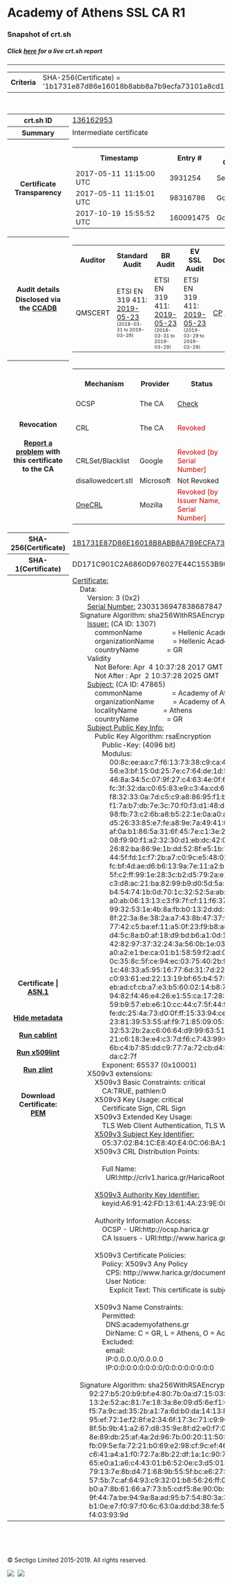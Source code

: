 # Academy of Athens SSL CA R1
### Snapshot of crt.sh
##### Click [here](https://crt.sh/?q=1B1731E87D86E16018B8ABB8A7B9ECFA73101A8CD11ACB6D655A6FB15C66F1A8) for a live crt.sh report

---
<!DOCTYPE HTML PUBLIC "-//W3C//DTD HTML 4.0 Transitional//EN">
<HTML>

<BODY>

<TABLE>
  <TR>
    <TH class="outer">Criteria</TH>
    <TD class="outer">SHA-256(Certificate) = '1b1731e87d86e16018b8abb8a7b9ecfa73101a8cd11acb6d655a6fb15c66f1a8'</TD>
  </TR>
</TABLE>
<BR>
<TABLE>
  <TR>
    <TH class="outer">crt.sh ID</TH>
    <TD class="outer"><A href="?id=136162953">136162953</A></TD>
  </TR>
  <TR>
    <TH class="outer">Summary</TH>
    <TD class="outer">Intermediate certificate</TD>
  </TR>
  <TR>
    <TH class="outer">Certificate<BR>Transparency</TH>
    <TD class="outer">
<TABLE class="options" style="margin-left:0px">
  <TR>
    <TH>Timestamp</TH>
    <TH>Entry #</TH>
    <TH>Log Operator</TH>
    <TH>Log URL</TH>
  </TR>
  <TR>
    <TD>2017-05-11&nbsp; <FONT class="small">11:15:00 UTC</FONT></TD>
    <TD>3931254</TD>
    <TD>Sectigo</TD>
    <TD>https://dodo.ct.comodo.com</TD>
  </TR>
  <TR>
    <TD>2017-05-11&nbsp; <FONT class="small">11:15:01 UTC</FONT></TD>
    <TD>98316786</TD>
    <TD>Google</TD>
    <TD>https://ct.googleapis.com/rocketeer</TD>
  </TR>
  <TR>
    <TD>2017-10-19&nbsp; <FONT class="small">15:55:52 UTC</FONT></TD>
    <TD>160091475</TD>
    <TD>Google</TD>
    <TD>https://ct.googleapis.com/pilot</TD>
  </TR>
</TABLE>
    </TD>
  </TR>
  <TR>
    <TH class="outer">Audit details<BR>
      <DIV class="small" style="padding-top:3px">Disclosed via the
        <A href="//ccadb-public.secure.force.com/mozilla/PublicAllIntermediateCerts" target="_blank">CCADB</A></DIV>
    </TH>
    <TD class="outer">
<TABLE class="options" style="margin-left:0px">
  <TR>
    <TH>Auditor</TH>
    <TH>Standard Audit</TH>
    <TH>BR Audit</TH>
    <TH>EV SSL Audit</TH>
    <TH>Documents</TH>
    <TH>CCADB</TH>
    <TH>Root Owner / Certificate</TH>
  </TR>
  <TR>
    <TD style="vertical-align:middle">QMSCERT</TD>
    <TD>ETSI EN 319 411:
      <A href="https://repo.harica.gr/documents/HARICA-AUDIT_ATTESTATION_W_ANNEX_290617-7-R2-AA-text.pdf" target="_blank">2019-05-23</A>
      <BR><FONT style="font-size:8pt">(2018-03-31 to 2019-03-29)</FONT></TD>
    <TD>ETSI EN 319 411:
      <A href="https://repo.harica.gr/documents/HARICA-AUDIT_ATTESTATION_W_ANNEX_290617-7-R2-AA-text.pdf" target="_blank">2019-05-23</A>
      <BR><FONT style="font-size:8pt">(2018-03-31 to 2019-03-29)</FONT></TD>
    <TD>ETSI EN 319 411:
      <A href="https://www.qmscert.com/share/HARICA-AUDIT_ATTESTATION_W_ANNEX_290617-7-R2-AA.pdf" target="_blank">2019-05-23</A>
      <BR><FONT style="font-size:8pt">(2019-03-29 to 2019-03-29)</FONT></TD>
    <TD>
      <A href="https://repo.harica.gr/documents/CPS-EN.pdf" target="blank">CP</A>
      <A href="https://repo.harica.gr/documents/CPS-EN.pdf" target="blank">CPS</A>
    </TD>
    <TD><A href="//ccadb.force.com/0011J00001K39DVQAZ" target="_blank">0011J00001K39DVQAZ</A></TD>
    <TD><A href="/?id=1877101">HARICA</A></TD>
  </TR>
</TABLE>
    </TD>
  </TR>
  <TR>
    <TH class="outer">Revocation<BR><BR>
      <DIV class="small" style="padding-top:3px"><A href="?id=136162953&opt=problemreporting">Report a problem</A> with<BR>this certificate to the CA</DIV></TH>
    <TD class="outer">
      <TABLE class="options" style="margin-left:0px">
        <TR>
          <TH>Mechanism</TH>
          <TH>Provider</TH>
          <TH>Status</TH>
          <TH>Revocation Date</TH>
          <TH>Last Observed in CRL</TH>
          <TH>Last Checked <SPAN style="color:#CC0000;vertical-align:middle;font-size:70%;font-weight:normal">(Error)</SPAN></TH>
        </TR>
        <TR>
          <TD>OCSP</TD>
          <TD>The CA</TD>
          <TD><A href="?id=136162953&opt=ocsp">Check</A></TD>
          <TD><SPAN style="color:#888888">?</SPAN></TD>
          <TD><SPAN style="color:#888888">n/a</SPAN></TD>
          <TD><SPAN style="color:#888888">?</SPAN></TD>
        </TR>
        <TR>
          <TD>CRL</TD>
          <TD>The CA</TD>
          <TD><SPAN style="color:#CC0000">Revoked</SPAN></TD><TD>2019-03-18&nbsp; <FONT class="small">12:11:38 UTC</FONT></TD><TD>2019-05-06&nbsp; <FONT class="small">11:05:20 UTC</FONT></TD><TD>2019-12-04&nbsp; <FONT class="small">19:11:39 UTC</FONT></TD>
        </TR>
        <TR>
          <TD>CRLSet/Blacklist</TD>
          <TD>Google</TD>
          <TD><SPAN style="color:#CC0000">Revoked [by Serial Number]</SPAN></TD>
          <TD><SPAN style="color:#888888">n/a</SPAN></TD>
          <TD><SPAN style="color:#888888">n/a</SPAN></TD>
          <TD><SPAN style="color:#888888">n/a</SPAN></TD>
        </TR>
        <TR>
          <TD>disallowedcert.stl</TD>
          <TD>Microsoft</TD>
          <TD>Not Revoked</TD>
          <TD><SPAN style="color:#888888">n/a</SPAN></TD>
          <TD><SPAN style="color:#888888">n/a</SPAN></TD>
          <TD><SPAN style="color:#888888">n/a</SPAN></TD>
        </TR>
        <TR>
          <TD><A href="/mozilla-onecrl" target="_blank">OneCRL</A></TD>
          <TD>Mozilla</TD>
          <TD><SPAN style="color:#CC0000">Revoked [by Issuer Name, Serial Number]</SPAN></TD><TD><SPAN style="color:#888888">Unknown</SPAN></TD>
          <TD><SPAN style="color:#888888">n/a</SPAN></TD>
          <TD><SPAN style="color:#888888">n/a</SPAN></TD>
        </TR>
      </TABLE>
    </TD>
  </TR>
  <TR>
    <TH class="outer">SHA-256(Certificate)</TH>
    <TD class="outer"><A href="//censys.io/certificates/1b1731e87d86e16018b8abb8a7b9ecfa73101a8cd11acb6d655a6fb15c66f1a8">1B1731E87D86E16018B8ABB8A7B9ECFA73101A8CD11ACB6D655A6FB15C66F1A8</A></TD>
  </TR>
  <TR>
    <TH class="outer">SHA-1(Certificate)</TH>
    <TD class="outer">DD171C901C2A6860D976027E44C1553B9CE0E2EC</TD>
  </TR>
  <TR>
    <TH class="outer">Certificate | <A href="?asn1=136162953">ASN.1</A>
      <SPAN class="small"><BR>
      <BR><BR><A href="?id=136162953&opt=nometadata">Hide metadata</A>
      <BR><BR><A href="?id=136162953&opt=cablint">Run cablint</A>
      <BR><BR><A href="?id=136162953&opt=x509lint">Run x509lint</A>
      <BR><BR><A href="?id=136162953&opt=zlint">Run zlint</A>
      <BR><BR><BR>Download Certificate: <A href="?d=136162953">PEM</A>
      </SPAN>
    </TH>
    <TD class="text"><A href="?d=136162953">Certificate:</A><BR>&nbsp;&nbsp;&nbsp;&nbsp;Data:<BR>&nbsp;&nbsp;&nbsp;&nbsp;&nbsp;&nbsp;&nbsp;&nbsp;Version:&nbsp;3&nbsp;(0x2)<BR>&nbsp;&nbsp;&nbsp;&nbsp;&nbsp;&nbsp;&nbsp;&nbsp;<A href="?serial=1ff662d9fd009a67">Serial&nbsp;Number:</A>&nbsp;2303136947838687847&nbsp;(0x1ff662d9fd009a67)<BR>&nbsp;&nbsp;&nbsp;&nbsp;Signature&nbsp;Algorithm:&nbsp;sha256WithRSAEncryption<BR>&nbsp;&nbsp;&nbsp;&nbsp;&nbsp;&nbsp;&nbsp;&nbsp;<A href="?caid=1307">Issuer:</A> <SPAN class="small">(CA ID: 1307)</SPAN><BR>&nbsp;&nbsp;&nbsp;&nbsp;&nbsp;&nbsp;&nbsp;&nbsp;&nbsp;&nbsp;&nbsp;&nbsp;commonName&nbsp;&nbsp;&nbsp;&nbsp;&nbsp;&nbsp;&nbsp;&nbsp;&nbsp;&nbsp;&nbsp;&nbsp;&nbsp;&nbsp;&nbsp;&nbsp;=&nbsp;Hellenic&nbsp;Academic&nbsp;and&nbsp;Research&nbsp;Institutions&nbsp;RootCA&nbsp;2011<BR>&nbsp;&nbsp;&nbsp;&nbsp;&nbsp;&nbsp;&nbsp;&nbsp;&nbsp;&nbsp;&nbsp;&nbsp;organizationName&nbsp;&nbsp;&nbsp;&nbsp;&nbsp;&nbsp;&nbsp;&nbsp;&nbsp;&nbsp;=&nbsp;Hellenic&nbsp;Academic&nbsp;and&nbsp;Research&nbsp;Institutions&nbsp;Cert.&nbsp;Authority<BR>&nbsp;&nbsp;&nbsp;&nbsp;&nbsp;&nbsp;&nbsp;&nbsp;&nbsp;&nbsp;&nbsp;&nbsp;countryName&nbsp;&nbsp;&nbsp;&nbsp;&nbsp;&nbsp;&nbsp;&nbsp;&nbsp;&nbsp;&nbsp;&nbsp;&nbsp;&nbsp;&nbsp;=&nbsp;GR<BR>&nbsp;&nbsp;&nbsp;&nbsp;&nbsp;&nbsp;&nbsp;&nbsp;Validity<BR>&nbsp;&nbsp;&nbsp;&nbsp;&nbsp;&nbsp;&nbsp;&nbsp;&nbsp;&nbsp;&nbsp;&nbsp;Not&nbsp;Before:&nbsp;Apr&nbsp;&nbsp;4&nbsp;10:37:28&nbsp;2017&nbsp;GMT<BR>&nbsp;&nbsp;&nbsp;&nbsp;&nbsp;&nbsp;&nbsp;&nbsp;&nbsp;&nbsp;&nbsp;&nbsp;Not&nbsp;After&nbsp;:&nbsp;Apr&nbsp;&nbsp;2&nbsp;10:37:28&nbsp;2025&nbsp;GMT<BR>&nbsp;&nbsp;&nbsp;&nbsp;&nbsp;&nbsp;&nbsp;&nbsp;<A href="?caid=47865">Subject:</A> <SPAN class="small">(CA ID: 47865)</SPAN><BR>&nbsp;&nbsp;&nbsp;&nbsp;&nbsp;&nbsp;&nbsp;&nbsp;&nbsp;&nbsp;&nbsp;&nbsp;commonName&nbsp;&nbsp;&nbsp;&nbsp;&nbsp;&nbsp;&nbsp;&nbsp;&nbsp;&nbsp;&nbsp;&nbsp;&nbsp;&nbsp;&nbsp;&nbsp;=&nbsp;Academy&nbsp;of&nbsp;Athens&nbsp;SSL&nbsp;CA&nbsp;R1<BR>&nbsp;&nbsp;&nbsp;&nbsp;&nbsp;&nbsp;&nbsp;&nbsp;&nbsp;&nbsp;&nbsp;&nbsp;organizationName&nbsp;&nbsp;&nbsp;&nbsp;&nbsp;&nbsp;&nbsp;&nbsp;&nbsp;&nbsp;=&nbsp;Academy&nbsp;of&nbsp;Athens<BR>&nbsp;&nbsp;&nbsp;&nbsp;&nbsp;&nbsp;&nbsp;&nbsp;&nbsp;&nbsp;&nbsp;&nbsp;localityName&nbsp;&nbsp;&nbsp;&nbsp;&nbsp;&nbsp;&nbsp;&nbsp;&nbsp;&nbsp;&nbsp;&nbsp;&nbsp;&nbsp;=&nbsp;Athens<BR>&nbsp;&nbsp;&nbsp;&nbsp;&nbsp;&nbsp;&nbsp;&nbsp;&nbsp;&nbsp;&nbsp;&nbsp;countryName&nbsp;&nbsp;&nbsp;&nbsp;&nbsp;&nbsp;&nbsp;&nbsp;&nbsp;&nbsp;&nbsp;&nbsp;&nbsp;&nbsp;&nbsp;=&nbsp;GR<BR>&nbsp;&nbsp;&nbsp;&nbsp;&nbsp;&nbsp;&nbsp;&nbsp;<A href="?spkisha256=1a9a953d932901e4471525551631b54a734be53cc3c216988efd9fceedc2fcf0">Subject&nbsp;Public&nbsp;Key&nbsp;Info:</A><BR>&nbsp;&nbsp;&nbsp;&nbsp;&nbsp;&nbsp;&nbsp;&nbsp;&nbsp;&nbsp;&nbsp;&nbsp;Public&nbsp;Key&nbsp;Algorithm:&nbsp;rsaEncryption<BR>&nbsp;&nbsp;&nbsp;&nbsp;&nbsp;&nbsp;&nbsp;&nbsp;&nbsp;&nbsp;&nbsp;&nbsp;&nbsp;&nbsp;&nbsp;&nbsp;Public-Key:&nbsp;(4096&nbsp;bit)<BR>&nbsp;&nbsp;&nbsp;&nbsp;&nbsp;&nbsp;&nbsp;&nbsp;&nbsp;&nbsp;&nbsp;&nbsp;&nbsp;&nbsp;&nbsp;&nbsp;Modulus:<BR>&nbsp;&nbsp;&nbsp;&nbsp;&nbsp;&nbsp;&nbsp;&nbsp;&nbsp;&nbsp;&nbsp;&nbsp;&nbsp;&nbsp;&nbsp;&nbsp;&nbsp;&nbsp;&nbsp;&nbsp;00:8c:ee:aa:c7:f6:13:73:38:c9:ca:47:2d:c3:8f:<BR>&nbsp;&nbsp;&nbsp;&nbsp;&nbsp;&nbsp;&nbsp;&nbsp;&nbsp;&nbsp;&nbsp;&nbsp;&nbsp;&nbsp;&nbsp;&nbsp;&nbsp;&nbsp;&nbsp;&nbsp;56:e3:bf:15:0d:25:7e:c7:64:de:1d:51:6f:2f:62:<BR>&nbsp;&nbsp;&nbsp;&nbsp;&nbsp;&nbsp;&nbsp;&nbsp;&nbsp;&nbsp;&nbsp;&nbsp;&nbsp;&nbsp;&nbsp;&nbsp;&nbsp;&nbsp;&nbsp;&nbsp;46:8a:34:5c:07:9f:27:c4:63:4e:0f:67:af:46:93:<BR>&nbsp;&nbsp;&nbsp;&nbsp;&nbsp;&nbsp;&nbsp;&nbsp;&nbsp;&nbsp;&nbsp;&nbsp;&nbsp;&nbsp;&nbsp;&nbsp;&nbsp;&nbsp;&nbsp;&nbsp;fc:3f:32:da:c0:65:83:e9:c3:4a:cd:66:69:3d:35:<BR>&nbsp;&nbsp;&nbsp;&nbsp;&nbsp;&nbsp;&nbsp;&nbsp;&nbsp;&nbsp;&nbsp;&nbsp;&nbsp;&nbsp;&nbsp;&nbsp;&nbsp;&nbsp;&nbsp;&nbsp;f8:32:33:0a:7d:c5:c9:a8:86:95:f1:bb:79:f1:b3:<BR>&nbsp;&nbsp;&nbsp;&nbsp;&nbsp;&nbsp;&nbsp;&nbsp;&nbsp;&nbsp;&nbsp;&nbsp;&nbsp;&nbsp;&nbsp;&nbsp;&nbsp;&nbsp;&nbsp;&nbsp;f1:7a:b7:db:7e:3c:70:f0:f3:d1:48:de:c0:4d:18:<BR>&nbsp;&nbsp;&nbsp;&nbsp;&nbsp;&nbsp;&nbsp;&nbsp;&nbsp;&nbsp;&nbsp;&nbsp;&nbsp;&nbsp;&nbsp;&nbsp;&nbsp;&nbsp;&nbsp;&nbsp;98:fb:73:c2:6b:a8:b5:22:1e:0a:a0:af:7f:c2:52:<BR>&nbsp;&nbsp;&nbsp;&nbsp;&nbsp;&nbsp;&nbsp;&nbsp;&nbsp;&nbsp;&nbsp;&nbsp;&nbsp;&nbsp;&nbsp;&nbsp;&nbsp;&nbsp;&nbsp;&nbsp;d5:26:33:85:e7:fe:a8:9e:7a:49:41:01:2b:9c:d9:<BR>&nbsp;&nbsp;&nbsp;&nbsp;&nbsp;&nbsp;&nbsp;&nbsp;&nbsp;&nbsp;&nbsp;&nbsp;&nbsp;&nbsp;&nbsp;&nbsp;&nbsp;&nbsp;&nbsp;&nbsp;af:0a:b1:86:5a:31:6f:45:7e:c1:3e:23:90:26:68:<BR>&nbsp;&nbsp;&nbsp;&nbsp;&nbsp;&nbsp;&nbsp;&nbsp;&nbsp;&nbsp;&nbsp;&nbsp;&nbsp;&nbsp;&nbsp;&nbsp;&nbsp;&nbsp;&nbsp;&nbsp;08:f9:90:f1:a2:32:30:d1:eb:dc:42:01:a8:a1:a1:<BR>&nbsp;&nbsp;&nbsp;&nbsp;&nbsp;&nbsp;&nbsp;&nbsp;&nbsp;&nbsp;&nbsp;&nbsp;&nbsp;&nbsp;&nbsp;&nbsp;&nbsp;&nbsp;&nbsp;&nbsp;26:82:ba:86:9e:1b:dd:52:8f:e5:1b:70:08:36:55:<BR>&nbsp;&nbsp;&nbsp;&nbsp;&nbsp;&nbsp;&nbsp;&nbsp;&nbsp;&nbsp;&nbsp;&nbsp;&nbsp;&nbsp;&nbsp;&nbsp;&nbsp;&nbsp;&nbsp;&nbsp;44:5f:fd:1c:f7:2b:a7:c0:9c:e5:48:02:55:9e:c0:<BR>&nbsp;&nbsp;&nbsp;&nbsp;&nbsp;&nbsp;&nbsp;&nbsp;&nbsp;&nbsp;&nbsp;&nbsp;&nbsp;&nbsp;&nbsp;&nbsp;&nbsp;&nbsp;&nbsp;&nbsp;fc:bf:4d:ae:d6:b6:13:9a:7e:11:a2:bd:b7:46:e1:<BR>&nbsp;&nbsp;&nbsp;&nbsp;&nbsp;&nbsp;&nbsp;&nbsp;&nbsp;&nbsp;&nbsp;&nbsp;&nbsp;&nbsp;&nbsp;&nbsp;&nbsp;&nbsp;&nbsp;&nbsp;5f:c2:ff:99:1e:28:3c:b2:d5:79:2a:e1:33:d4:ca:<BR>&nbsp;&nbsp;&nbsp;&nbsp;&nbsp;&nbsp;&nbsp;&nbsp;&nbsp;&nbsp;&nbsp;&nbsp;&nbsp;&nbsp;&nbsp;&nbsp;&nbsp;&nbsp;&nbsp;&nbsp;c3:d8:ac:21:ba:82:99:b9:d0:5d:5a:3f:92:aa:b9:<BR>&nbsp;&nbsp;&nbsp;&nbsp;&nbsp;&nbsp;&nbsp;&nbsp;&nbsp;&nbsp;&nbsp;&nbsp;&nbsp;&nbsp;&nbsp;&nbsp;&nbsp;&nbsp;&nbsp;&nbsp;b4:54:74:1b:0d:70:1c:32:52:5a:ab:a4:5a:b8:3e:<BR>&nbsp;&nbsp;&nbsp;&nbsp;&nbsp;&nbsp;&nbsp;&nbsp;&nbsp;&nbsp;&nbsp;&nbsp;&nbsp;&nbsp;&nbsp;&nbsp;&nbsp;&nbsp;&nbsp;&nbsp;a0:ab:06:13:13:c3:f9:7f:cf:11:f6:37:12:eb:e3:<BR>&nbsp;&nbsp;&nbsp;&nbsp;&nbsp;&nbsp;&nbsp;&nbsp;&nbsp;&nbsp;&nbsp;&nbsp;&nbsp;&nbsp;&nbsp;&nbsp;&nbsp;&nbsp;&nbsp;&nbsp;99:32:53:1e:4b:8a:fb:b0:13:2d:dd:34:d0:20:78:<BR>&nbsp;&nbsp;&nbsp;&nbsp;&nbsp;&nbsp;&nbsp;&nbsp;&nbsp;&nbsp;&nbsp;&nbsp;&nbsp;&nbsp;&nbsp;&nbsp;&nbsp;&nbsp;&nbsp;&nbsp;8f:22:3a:8e:38:2a:a7:43:8b:47:37:f2:d6:86:da:<BR>&nbsp;&nbsp;&nbsp;&nbsp;&nbsp;&nbsp;&nbsp;&nbsp;&nbsp;&nbsp;&nbsp;&nbsp;&nbsp;&nbsp;&nbsp;&nbsp;&nbsp;&nbsp;&nbsp;&nbsp;77:42:c5:ba:ef:11:a5:0f:23:f9:b8:a8:d1:f6:c3:<BR>&nbsp;&nbsp;&nbsp;&nbsp;&nbsp;&nbsp;&nbsp;&nbsp;&nbsp;&nbsp;&nbsp;&nbsp;&nbsp;&nbsp;&nbsp;&nbsp;&nbsp;&nbsp;&nbsp;&nbsp;d4:5c:8a:b0:af:18:d9:bd:b6:a1:0d:11:1f:97:aa:<BR>&nbsp;&nbsp;&nbsp;&nbsp;&nbsp;&nbsp;&nbsp;&nbsp;&nbsp;&nbsp;&nbsp;&nbsp;&nbsp;&nbsp;&nbsp;&nbsp;&nbsp;&nbsp;&nbsp;&nbsp;42:82:97:37:32:24:3a:56:0b:1e:03:c2:4c:62:43:<BR>&nbsp;&nbsp;&nbsp;&nbsp;&nbsp;&nbsp;&nbsp;&nbsp;&nbsp;&nbsp;&nbsp;&nbsp;&nbsp;&nbsp;&nbsp;&nbsp;&nbsp;&nbsp;&nbsp;&nbsp;a0:a2:e1:be:ca:01:b1:58:59:f2:ad:08:e6:d5:65:<BR>&nbsp;&nbsp;&nbsp;&nbsp;&nbsp;&nbsp;&nbsp;&nbsp;&nbsp;&nbsp;&nbsp;&nbsp;&nbsp;&nbsp;&nbsp;&nbsp;&nbsp;&nbsp;&nbsp;&nbsp;0c:35:8c:5f:ce:94:ec:03:75:40:2b:9e:66:75:62:<BR>&nbsp;&nbsp;&nbsp;&nbsp;&nbsp;&nbsp;&nbsp;&nbsp;&nbsp;&nbsp;&nbsp;&nbsp;&nbsp;&nbsp;&nbsp;&nbsp;&nbsp;&nbsp;&nbsp;&nbsp;1c:48:33:a5:95:16:77:6d:31:7d:22:92:aa:16:54:<BR>&nbsp;&nbsp;&nbsp;&nbsp;&nbsp;&nbsp;&nbsp;&nbsp;&nbsp;&nbsp;&nbsp;&nbsp;&nbsp;&nbsp;&nbsp;&nbsp;&nbsp;&nbsp;&nbsp;&nbsp;c0:93:61:ed:22:13:19:bf:65:b4:57:1f:fd:42:ff:<BR>&nbsp;&nbsp;&nbsp;&nbsp;&nbsp;&nbsp;&nbsp;&nbsp;&nbsp;&nbsp;&nbsp;&nbsp;&nbsp;&nbsp;&nbsp;&nbsp;&nbsp;&nbsp;&nbsp;&nbsp;eb:ad:cf:cb:a7:e3:b5:60:02:14:b8:70:1e:5b:12:<BR>&nbsp;&nbsp;&nbsp;&nbsp;&nbsp;&nbsp;&nbsp;&nbsp;&nbsp;&nbsp;&nbsp;&nbsp;&nbsp;&nbsp;&nbsp;&nbsp;&nbsp;&nbsp;&nbsp;&nbsp;94:82:f4:46:e4:26:e1:55:ca:17:28:6f:a6:14:43:<BR>&nbsp;&nbsp;&nbsp;&nbsp;&nbsp;&nbsp;&nbsp;&nbsp;&nbsp;&nbsp;&nbsp;&nbsp;&nbsp;&nbsp;&nbsp;&nbsp;&nbsp;&nbsp;&nbsp;&nbsp;59:b9:57:eb:e6:10:cc:44:c7:5f:44:9b:93:bd:07:<BR>&nbsp;&nbsp;&nbsp;&nbsp;&nbsp;&nbsp;&nbsp;&nbsp;&nbsp;&nbsp;&nbsp;&nbsp;&nbsp;&nbsp;&nbsp;&nbsp;&nbsp;&nbsp;&nbsp;&nbsp;fe:dc:25:4a:73:d0:0f:ff:15:33:94:ce:6c:71:56:<BR>&nbsp;&nbsp;&nbsp;&nbsp;&nbsp;&nbsp;&nbsp;&nbsp;&nbsp;&nbsp;&nbsp;&nbsp;&nbsp;&nbsp;&nbsp;&nbsp;&nbsp;&nbsp;&nbsp;&nbsp;23:81:39:53:55:af:f9:71:85:09:05:20:0b:db:ab:<BR>&nbsp;&nbsp;&nbsp;&nbsp;&nbsp;&nbsp;&nbsp;&nbsp;&nbsp;&nbsp;&nbsp;&nbsp;&nbsp;&nbsp;&nbsp;&nbsp;&nbsp;&nbsp;&nbsp;&nbsp;32:53:2b:2a:c6:06:64:d9:99:63:51:1d:f7:5b:a9:<BR>&nbsp;&nbsp;&nbsp;&nbsp;&nbsp;&nbsp;&nbsp;&nbsp;&nbsp;&nbsp;&nbsp;&nbsp;&nbsp;&nbsp;&nbsp;&nbsp;&nbsp;&nbsp;&nbsp;&nbsp;21:c6:18:3e:e4:c3:7d:f6:c7:43:99:64:93:96:35:<BR>&nbsp;&nbsp;&nbsp;&nbsp;&nbsp;&nbsp;&nbsp;&nbsp;&nbsp;&nbsp;&nbsp;&nbsp;&nbsp;&nbsp;&nbsp;&nbsp;&nbsp;&nbsp;&nbsp;&nbsp;6b:c4:b7:85:dd:c9:77:7a:72:cb:d4:44:1f:e4:36:<BR>&nbsp;&nbsp;&nbsp;&nbsp;&nbsp;&nbsp;&nbsp;&nbsp;&nbsp;&nbsp;&nbsp;&nbsp;&nbsp;&nbsp;&nbsp;&nbsp;&nbsp;&nbsp;&nbsp;&nbsp;da:c2:7f<BR>&nbsp;&nbsp;&nbsp;&nbsp;&nbsp;&nbsp;&nbsp;&nbsp;&nbsp;&nbsp;&nbsp;&nbsp;&nbsp;&nbsp;&nbsp;&nbsp;Exponent:&nbsp;65537&nbsp;(0x10001)<BR>&nbsp;&nbsp;&nbsp;&nbsp;&nbsp;&nbsp;&nbsp;&nbsp;X509v3&nbsp;extensions:<BR>&nbsp;&nbsp;&nbsp;&nbsp;&nbsp;&nbsp;&nbsp;&nbsp;&nbsp;&nbsp;&nbsp;&nbsp;X509v3&nbsp;Basic&nbsp;Constraints:&nbsp;critical<BR>&nbsp;&nbsp;&nbsp;&nbsp;&nbsp;&nbsp;&nbsp;&nbsp;&nbsp;&nbsp;&nbsp;&nbsp;&nbsp;&nbsp;&nbsp;&nbsp;CA:TRUE,&nbsp;pathlen:0<BR>&nbsp;&nbsp;&nbsp;&nbsp;&nbsp;&nbsp;&nbsp;&nbsp;&nbsp;&nbsp;&nbsp;&nbsp;X509v3&nbsp;Key&nbsp;Usage:&nbsp;critical<BR>&nbsp;&nbsp;&nbsp;&nbsp;&nbsp;&nbsp;&nbsp;&nbsp;&nbsp;&nbsp;&nbsp;&nbsp;&nbsp;&nbsp;&nbsp;&nbsp;Certificate&nbsp;Sign,&nbsp;CRL&nbsp;Sign<BR>&nbsp;&nbsp;&nbsp;&nbsp;&nbsp;&nbsp;&nbsp;&nbsp;&nbsp;&nbsp;&nbsp;&nbsp;X509v3&nbsp;Extended&nbsp;Key&nbsp;Usage:&nbsp;<BR>&nbsp;&nbsp;&nbsp;&nbsp;&nbsp;&nbsp;&nbsp;&nbsp;&nbsp;&nbsp;&nbsp;&nbsp;&nbsp;&nbsp;&nbsp;&nbsp;TLS&nbsp;Web&nbsp;Client&nbsp;Authentication,&nbsp;TLS&nbsp;Web&nbsp;Server&nbsp;Authentication<BR>&nbsp;&nbsp;&nbsp;&nbsp;&nbsp;&nbsp;&nbsp;&nbsp;&nbsp;&nbsp;&nbsp;&nbsp;<A href="?ski=053702b41ce840e40c06ba132fcebac49b0a4882">X509v3&nbsp;Subject&nbsp;Key&nbsp;Identifier:</A><BR>&nbsp;&nbsp;&nbsp;&nbsp;&nbsp;&nbsp;&nbsp;&nbsp;&nbsp;&nbsp;&nbsp;&nbsp;&nbsp;&nbsp;&nbsp;&nbsp;05:37:02:B4:1C:E8:40:E4:0C:06:BA:13:2F:CE:BA:C4:9B:0A:48:82<BR>&nbsp;&nbsp;&nbsp;&nbsp;&nbsp;&nbsp;&nbsp;&nbsp;&nbsp;&nbsp;&nbsp;&nbsp;X509v3&nbsp;CRL&nbsp;Distribution&nbsp;Points:&nbsp;<BR><BR>&nbsp;&nbsp;&nbsp;&nbsp;&nbsp;&nbsp;&nbsp;&nbsp;&nbsp;&nbsp;&nbsp;&nbsp;&nbsp;&nbsp;&nbsp;&nbsp;Full&nbsp;Name:<BR>&nbsp;&nbsp;&nbsp;&nbsp;&nbsp;&nbsp;&nbsp;&nbsp;&nbsp;&nbsp;&nbsp;&nbsp;&nbsp;&nbsp;&nbsp;&nbsp;&nbsp;&nbsp;URI:http://crlv1.harica.gr/HaricaRootCA2011/crlv1.der.crl<BR><BR>&nbsp;&nbsp;&nbsp;&nbsp;&nbsp;&nbsp;&nbsp;&nbsp;&nbsp;&nbsp;&nbsp;&nbsp;<A href="?ski=a69142fd13614a239e08a429e5d8130423ee4125">X509v3&nbsp;Authority&nbsp;Key&nbsp;Identifier:</A><BR>&nbsp;&nbsp;&nbsp;&nbsp;&nbsp;&nbsp;&nbsp;&nbsp;&nbsp;&nbsp;&nbsp;&nbsp;&nbsp;&nbsp;&nbsp;&nbsp;keyid:A6:91:42:FD:13:61:4A:23:9E:08:A4:29:E5:D8:13:04:23:EE:41:25<BR><BR>&nbsp;&nbsp;&nbsp;&nbsp;&nbsp;&nbsp;&nbsp;&nbsp;&nbsp;&nbsp;&nbsp;&nbsp;Authority&nbsp;Information&nbsp;Access:&nbsp;<BR>&nbsp;&nbsp;&nbsp;&nbsp;&nbsp;&nbsp;&nbsp;&nbsp;&nbsp;&nbsp;&nbsp;&nbsp;&nbsp;&nbsp;&nbsp;&nbsp;OCSP&nbsp;-&nbsp;URI:http://ocsp.harica.gr<BR>&nbsp;&nbsp;&nbsp;&nbsp;&nbsp;&nbsp;&nbsp;&nbsp;&nbsp;&nbsp;&nbsp;&nbsp;&nbsp;&nbsp;&nbsp;&nbsp;CA&nbsp;Issuers&nbsp;-&nbsp;URI:http://www.harica.gr/certs/HaricaRootCA2011.crt<BR><BR>&nbsp;&nbsp;&nbsp;&nbsp;&nbsp;&nbsp;&nbsp;&nbsp;&nbsp;&nbsp;&nbsp;&nbsp;X509v3&nbsp;Certificate&nbsp;Policies:&nbsp;<BR>&nbsp;&nbsp;&nbsp;&nbsp;&nbsp;&nbsp;&nbsp;&nbsp;&nbsp;&nbsp;&nbsp;&nbsp;&nbsp;&nbsp;&nbsp;&nbsp;Policy:&nbsp;X509v3&nbsp;Any&nbsp;Policy<BR>&nbsp;&nbsp;&nbsp;&nbsp;&nbsp;&nbsp;&nbsp;&nbsp;&nbsp;&nbsp;&nbsp;&nbsp;&nbsp;&nbsp;&nbsp;&nbsp;&nbsp;&nbsp;CPS:&nbsp;http://www.harica.gr/documents/CPS.php<BR>&nbsp;&nbsp;&nbsp;&nbsp;&nbsp;&nbsp;&nbsp;&nbsp;&nbsp;&nbsp;&nbsp;&nbsp;&nbsp;&nbsp;&nbsp;&nbsp;&nbsp;&nbsp;User&nbsp;Notice:<BR>&nbsp;&nbsp;&nbsp;&nbsp;&nbsp;&nbsp;&nbsp;&nbsp;&nbsp;&nbsp;&nbsp;&nbsp;&nbsp;&nbsp;&nbsp;&nbsp;&nbsp;&nbsp;&nbsp;&nbsp;Explicit&nbsp;Text:&nbsp;This&nbsp;certificate&nbsp;is&nbsp;subject&nbsp;to&nbsp;Greek&nbsp;laws&nbsp;and&nbsp;our&nbsp;CPS.<BR><BR>&nbsp;&nbsp;&nbsp;&nbsp;&nbsp;&nbsp;&nbsp;&nbsp;&nbsp;&nbsp;&nbsp;&nbsp;X509v3&nbsp;Name&nbsp;Constraints:&nbsp;<BR>&nbsp;&nbsp;&nbsp;&nbsp;&nbsp;&nbsp;&nbsp;&nbsp;&nbsp;&nbsp;&nbsp;&nbsp;&nbsp;&nbsp;&nbsp;&nbsp;Permitted:<BR>&nbsp;&nbsp;&nbsp;&nbsp;&nbsp;&nbsp;&nbsp;&nbsp;&nbsp;&nbsp;&nbsp;&nbsp;&nbsp;&nbsp;&nbsp;&nbsp;&nbsp;&nbsp;DNS:academyofathens.gr<BR>&nbsp;&nbsp;&nbsp;&nbsp;&nbsp;&nbsp;&nbsp;&nbsp;&nbsp;&nbsp;&nbsp;&nbsp;&nbsp;&nbsp;&nbsp;&nbsp;&nbsp;&nbsp;DirName:&nbsp;C&nbsp;=&nbsp;GR,&nbsp;L&nbsp;=&nbsp;Athens,&nbsp;O&nbsp;=&nbsp;Academy&nbsp;of&nbsp;Athens<BR>&nbsp;&nbsp;&nbsp;&nbsp;&nbsp;&nbsp;&nbsp;&nbsp;&nbsp;&nbsp;&nbsp;&nbsp;&nbsp;&nbsp;&nbsp;&nbsp;Excluded:<BR>&nbsp;&nbsp;&nbsp;&nbsp;&nbsp;&nbsp;&nbsp;&nbsp;&nbsp;&nbsp;&nbsp;&nbsp;&nbsp;&nbsp;&nbsp;&nbsp;&nbsp;&nbsp;email:<BR>&nbsp;&nbsp;&nbsp;&nbsp;&nbsp;&nbsp;&nbsp;&nbsp;&nbsp;&nbsp;&nbsp;&nbsp;&nbsp;&nbsp;&nbsp;&nbsp;&nbsp;&nbsp;IP:0.0.0.0/0.0.0.0<BR>&nbsp;&nbsp;&nbsp;&nbsp;&nbsp;&nbsp;&nbsp;&nbsp;&nbsp;&nbsp;&nbsp;&nbsp;&nbsp;&nbsp;&nbsp;&nbsp;&nbsp;&nbsp;IP:0:0:0:0:0:0:0:0/0:0:0:0:0:0:0:0<BR><BR>&nbsp;&nbsp;&nbsp;&nbsp;Signature&nbsp;Algorithm:&nbsp;sha256WithRSAEncryption<BR>&nbsp;&nbsp;&nbsp;&nbsp;&nbsp;&nbsp;&nbsp;&nbsp;&nbsp;92:27:b5:20:b9:bf:e4:80:7b:0a:d7:15:03:6c:1b:d5:24:fc:<BR>&nbsp;&nbsp;&nbsp;&nbsp;&nbsp;&nbsp;&nbsp;&nbsp;&nbsp;13:2e:52:ac:81:7e:18:3a:8e:09:d5:6e:f1:60:67:e9:4d:7b:<BR>&nbsp;&nbsp;&nbsp;&nbsp;&nbsp;&nbsp;&nbsp;&nbsp;&nbsp;f5:7a:9c:ad:35:2b:a1:7a:6d:b0:da:14:13:86:04:f5:98:96:<BR>&nbsp;&nbsp;&nbsp;&nbsp;&nbsp;&nbsp;&nbsp;&nbsp;&nbsp;95:ef:72:1e:f2:8f:e2:34:6f:17:3c:71:c9:90:9f:4a:8d:82:<BR>&nbsp;&nbsp;&nbsp;&nbsp;&nbsp;&nbsp;&nbsp;&nbsp;&nbsp;8f:5b:9b:41:a2:67:d8:35:9e:8f:d2:e0:f7:00:0e:59:3e:be:<BR>&nbsp;&nbsp;&nbsp;&nbsp;&nbsp;&nbsp;&nbsp;&nbsp;&nbsp;8e:89:db:25:af:4a:2d:96:7b:00:20:11:50:62:c9:29:45:4d:<BR>&nbsp;&nbsp;&nbsp;&nbsp;&nbsp;&nbsp;&nbsp;&nbsp;&nbsp;fb:09:5e:fa:72:21:b0:69:e2:98:cf:9c:ef:46:10:f6:6c:cb:<BR>&nbsp;&nbsp;&nbsp;&nbsp;&nbsp;&nbsp;&nbsp;&nbsp;&nbsp;c6:41:a4:a1:f0:72:7a:8b:22:df:1a:1c:90:71:38:ad:7d:17:<BR>&nbsp;&nbsp;&nbsp;&nbsp;&nbsp;&nbsp;&nbsp;&nbsp;&nbsp;65:e0:a1:a6:c4:43:01:b6:52:0e:c3:d5:01:41:a0:33:aa:43:<BR>&nbsp;&nbsp;&nbsp;&nbsp;&nbsp;&nbsp;&nbsp;&nbsp;&nbsp;79:13:7e:8b:d4:71:68:9b:55:5f:bc:e6:27:55:aa:55:43:95:<BR>&nbsp;&nbsp;&nbsp;&nbsp;&nbsp;&nbsp;&nbsp;&nbsp;&nbsp;57:5b:7c:af:64:93:c9:32:01:b8:56:26:ff:00:95:d2:7d:88:<BR>&nbsp;&nbsp;&nbsp;&nbsp;&nbsp;&nbsp;&nbsp;&nbsp;&nbsp;b0:a7:8b:61:66:a7:73:b5:cd:f5:8e:90:0b:65:c7:8c:aa:4a:<BR>&nbsp;&nbsp;&nbsp;&nbsp;&nbsp;&nbsp;&nbsp;&nbsp;&nbsp;9f:44:7a:be:94:9a:8a:ad:95:b7:54:80:3a:31:58:2a:47:0f:<BR>&nbsp;&nbsp;&nbsp;&nbsp;&nbsp;&nbsp;&nbsp;&nbsp;&nbsp;b1:0e:e7:f0:97:f0:6c:63:0a:dd:bd:38:fe:55:a7:90:26:64:<BR>&nbsp;&nbsp;&nbsp;&nbsp;&nbsp;&nbsp;&nbsp;&nbsp;&nbsp;f4:03:93:9d<BR>    </TD>
  </TR>
</TABLE>

  <BR><BR><BR>

  <P class="copyright">&copy; Sectigo Limited 2015-2019. All rights reserved.</P>
  <DIV>
    <A href="https://sectigo.com/"><IMG src="/sectigo_s.png"></A>
    &nbsp;<A href="https://github.com/crtsh"><IMG src="/GitHub-Mark-32px.png"></A>
  </DIV>
</BODY>
</HTML>

